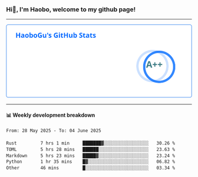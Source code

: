 <!--<h2 align="center"> Hi👋, I'm Haobo, welcome to my github page! </h2>-->
### Hi👋, I'm Haobo, welcome to my github page!
-------

<img href="https://github.com/HaoboGu" src="assets/stats.svg" alt="github stats" /> 

-------

#### 📊 **Weekly development breakdown**
<!--START_SECTION:waka-->

```txt
From: 28 May 2025 - To: 04 June 2025

Rust         7 hrs 1 min     ███████▓░░░░░░░░░░░░░░░░░   30.26 %
TOML         5 hrs 28 mins   ██████░░░░░░░░░░░░░░░░░░░   23.63 %
Markdown     5 hrs 23 mins   █████▓░░░░░░░░░░░░░░░░░░░   23.24 %
Python       1 hr 35 mins    █▓░░░░░░░░░░░░░░░░░░░░░░░   06.82 %
Other        46 mins         █░░░░░░░░░░░░░░░░░░░░░░░░   03.34 %
```

<!--END_SECTION:waka-->
<!--
backup url: https://github-readme-status-dusky-ten.vercel.app/api?username=HaoboGu&count_private=true&show_icons=true&theme=transparent&border_color=2f80ed
-->
<!--
**HaoboGu/HaoboGu** is a ✨ _special_ ✨ repository because its `README.md` (this file) appears on your GitHub profile.

Here are some ideas to get you started:

- 🔭 I’m currently working on AI-assisted programming tools
- 🌱 I’m currently learning ...
- 👯 I’m looking to collaborate on ...
- 🤔 I’m looking for help with ...
- 💬 Ask me about ...
- 📫 How to reach me: ...
- 😄 Pronouns: ...
- ⚡ Fun fact: ...
-->
